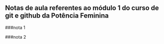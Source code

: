 ## Notas de aula referentes ao módulo 1 do curso de git e github da Potência Feminina

###nota 1

###nota 2